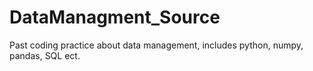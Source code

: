# DataManagment_Source
Past coding practice about data management, includes python, numpy, pandas, SQL ect.
